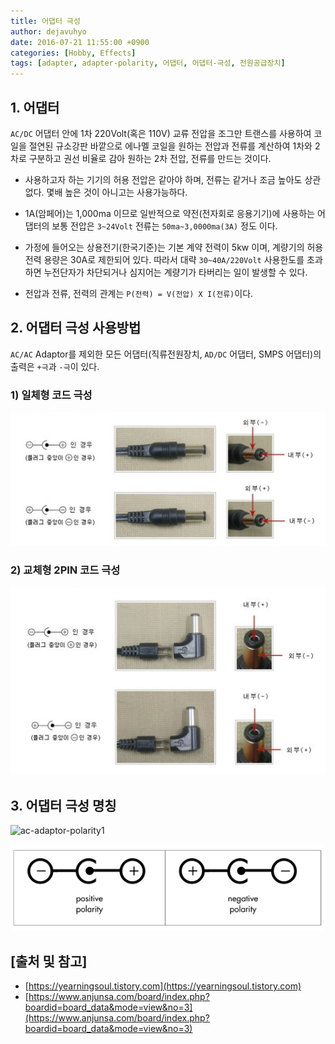 ```yaml
---
title: 어댑터 극성
author: dejavuhyo
date: 2016-07-21 11:55:00 +0900
categories: [Hobby, Effects]
tags: [adapter, adapter-polarity, 어댑터, 어댑터-극성, 전원공급장치]
---
```


## 1. 어댑터
`AC/DC` 어댑터 안에 1차 220Volt(혹은 110V) 교류 전압을 조그만 트랜스를 사용하여 코일을 절연된 규소강판 바깥으로 에나멜 코일을 원하는 전압과 전류를 계산하여 1차와 2차로 구분하고 권선 비율로 감아 원하는 2차 전압, 전류를 만드는 것이다.

* 사용하고자 하는 기기의 허용 전압은 같아야 하며, 전류는 같거나 조금 높아도 상관 없다. 몇배 높은 것이 아니고는 사용가능하다.

* 1A(암페어)는 1,000ma 이므로 일반적으로 약전(전자회로 응용기기)에 사용하는 어댑터의 보통 전압은 `3~24Volt` 전류는 `50ma~3,0000ma(3A)` 정도 이다.

* 가정에 들어오는 상용전기(한국기준)는 기본 계약 전력이 5kw 이며, 계량기의 허용전력 용량은 30A로 제한되어 있다. 따라서 대략 `30~40A/220Volt` 사용한도를 초과하면 누전단자가 차단되거나 심지어는 계량기가 타버리는 일이 발생할 수 있다.

* 전압과 전류, 전력의 관계는 `P(전력) = V(전압) X I(전류)`이다.

## 2. 어댑터 극성 사용방법
`AC/AC` Adaptor를 제외한 모든 어댑터(직류전원장치, `AD/DC` 어댑터, SMPS 어댑터)의 출력은 `+극`과 `-극`이 있다.

### 1) 일체형 코드 극성

![one](/assets/img/2016-07-21-adapter-polarity/one.png)

### 2) 교체형 2PIN 코드 극성

![2pin](/assets/img/2016-07-21-adapter-polarity/2pin.png)

## 3. 어댑터 극성 명칭

![ac-adaptor-polarity1](/assets/img/2016-07-21-adapter-polarity/ac-adaptor-polarity1.png)

![ac-adaptor-polarity2](/assets/img/2016-07-21-adapter-polarity/ac-adaptor-polarity2.png)

## [출처 및 참고]
* [https://yearningsoul.tistory.com](https://yearningsoul.tistory.com)
* [https://www.anjunsa.com/board/index.php?boardid=board_data&mode=view&no=3](https://www.anjunsa.com/board/index.php?boardid=board_data&mode=view&no=3)
